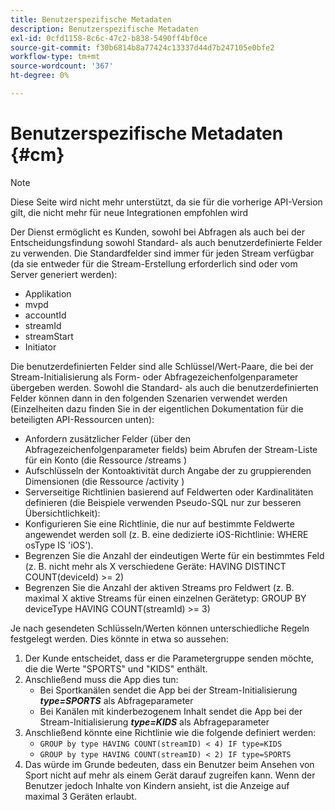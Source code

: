 ```yaml
---
title: Benutzerspezifische Metadaten
description: Benutzerspezifische Metadaten
exl-id: 0cfd1158-8c6c-47c2-b838-5490ff4bf0ce
source-git-commit: f30b6814b8a77424c13337d44d7b247105e0bfe2
workflow-type: tm+mt
source-wordcount: '367'
ht-degree: 0%

---
```


# Benutzerspezifische Metadaten {#cm}

>[!NOTE]
>
> Diese Seite wird nicht mehr unterstützt, da sie für die vorherige API-Version gilt, die nicht mehr für neue Integrationen empfohlen wird

Der Dienst ermöglicht es Kunden, sowohl bei Abfragen als auch bei der Entscheidungsfindung sowohl Standard- als auch benutzerdefinierte Felder zu verwenden. Die Standardfelder sind immer für jeden Stream verfügbar (da sie entweder für die Stream-Erstellung erforderlich sind oder vom Server generiert werden):

* Applikation
* mvpd
* accountId
* streamId
* streamStart
* Initiator


Die benutzerdefinierten Felder sind alle Schlüssel/Wert-Paare, die bei der Stream-Initialisierung als Form- oder Abfragezeichenfolgenparameter übergeben werden. Sowohl die Standard- als auch die benutzerdefinierten Felder können dann in den folgenden Szenarien verwendet werden (Einzelheiten dazu finden Sie in der eigentlichen Dokumentation für die beteiligten API-Ressourcen unten):

* Anfordern zusätzlicher Felder (über den Abfragezeichenfolgenparameter fields) beim Abrufen der Stream-Liste für ein Konto (die Ressource /streams )
* Aufschlüsseln der Kontoaktivität durch Angabe der zu gruppierenden Dimensionen (die Ressource /activity )
* Serverseitige Richtlinien basierend auf Feldwerten oder Kardinalitäten definieren (die Beispiele verwenden Pseudo-SQL nur zur besseren Übersichtlichkeit):
* Konfigurieren Sie eine Richtlinie, die nur auf bestimmte Feldwerte angewendet werden soll (z. B. eine dedizierte iOS-Richtlinie: WHERE osType IS &#39;iOS&#39;).
* Begrenzen Sie die Anzahl der eindeutigen Werte für ein bestimmtes Feld (z. B. nicht mehr als X verschiedene Geräte: HAVING DISTINCT COUNT(deviceId) >= 2)
* Begrenzen Sie die Anzahl der aktiven Streams pro Feldwert (z. B. maximal X aktive Streams für einen einzelnen Gerätetyp: GROUP BY deviceType HAVING COUNT(streamId) >= 3)


Je nach gesendeten Schlüsseln/Werten können unterschiedliche Regeln festgelegt werden. Dies könnte in etwa so aussehen:

1. Der Kunde entscheidet, dass er die Parametergruppe senden möchte, die die Werte &quot;SPORTS&quot; und &quot;KIDS&quot; enthält.
1. Anschließend muss die App dies tun:
   * Bei Sportkanälen sendet die App bei der Stream-Initialisierung ***type=SPORTS*** als Abfrageparameter
   * Bei Kanälen mit kinderbezogenem Inhalt sendet die App bei der Stream-Initialisierung ***type=KIDS*** als Abfrageparameter
1. Anschließend könnte eine Richtlinie wie die folgende definiert werden:
   * `GROUP by type HAVING COUNT(streamID) < 4) IF type=KIDS`
   * `GROUP by type HAVING COUNT(streamID) < 2) IF type=SPORTS`
1. Das würde im Grunde bedeuten, dass ein Benutzer beim Ansehen von Sport nicht auf mehr als einem Gerät darauf zugreifen kann. Wenn der Benutzer jedoch Inhalte von Kindern ansieht, ist die Anzeige auf maximal 3 Geräten erlaubt.
